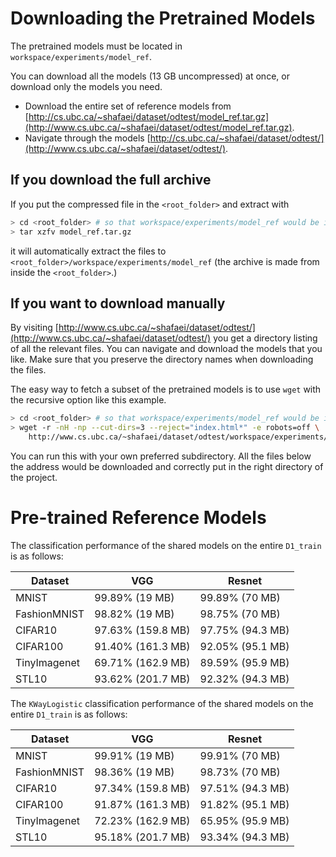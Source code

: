 # Downloading the Pretrained Models

The pretrained models must be located in `workspace/experiments/model_ref`.

You can download all the models (13 GB uncompressed) at once, or download only the models you need.

- Download the entire set of reference models from [http://cs.ubc.ca/~shafaei/dataset/odtest/model_ref.tar.gz](http://www.cs.ubc.ca/~shafaei/dataset/odtest/model_ref.tar.gz).
- Navigate through the models [http://cs.ubc.ca/~shafaei/dataset/odtest/](http://www.cs.ubc.ca/~shafaei/dataset/odtest/).

## If you download the full archive
If you put the compressed file in the `<root_folder>` and extract with

```bash
> cd <root_folder> # so that workspace/experiments/model_ref would be immediately visible.
> tar xzfv model_ref.tar.gz
```

it will automatically extract the files to `<root_folder>/workspace/experiments/model_ref` (the archive is made from inside the `<root_folder>`.)

## If you want to download manually
By visiting [http://www.cs.ubc.ca/~shafaei/dataset/odtest/](http://www.cs.ubc.ca/~shafaei/dataset/odtest/) you get a directory listing of all the relevant files. You can navigate and download the models that you like. Make sure that you preserve the directory names when downloading the files.

The easy way to fetch a subset of the pretrained models is to use `wget` with the recursive option like this example.
```bash
> cd <root_folder> # so that workspace/experiments/model_ref would be immediately visible.
> wget -r -nH -np --cut-dirs=3 --reject="index.html*" -e robots=off \
    http://www.cs.ubc.ca/~shafaei/dataset/odtest/workspace/experiments/model_ref/MNIST_VGG.HClass/
```
You can run this with your own preferred subdirectory. All the files below the address would be downloaded and correctly put in the right directory of the project.

# Pre-trained Reference Models

The classification performance of the shared models on the entire `D1_train` is as follows:

|Dataset        | VGG               |  Resnet           |
|--------       |-----              |--------           |
| MNIST         | 99.89% (19 MB)    | 99.89% (70 MB)    |
| FashionMNIST  | 98.82% (19 MB)    | 98.75% (70 MB)    |
| CIFAR10       | 97.63% (159.8 MB) | 97.75% (94.3 MB)  |
| CIFAR100      | 91.40% (161.3 MB) | 92.05% (95.1 MB)  |
| TinyImagenet  | 69.71% (162.9 MB) | 89.59% (95.9 MB)  |
| STL10         | 93.62% (201.7 MB) | 92.32% (94.3 MB)  |

The `KWayLogistic` classification performance of the shared models on the entire `D1_train` is as follows:

|Dataset        | VGG               |  Resnet           |
|--------       |-----              |--------           |
| MNIST         | 99.91% (19 MB)    | 99.91% (70 MB)    |
| FashionMNIST  | 98.36% (19 MB)    | 98.73% (70 MB)    |
| CIFAR10       | 97.34% (159.8 MB) | 97.51% (94.3 MB)  |
| CIFAR100      | 91.87% (161.3 MB) | 91.82% (95.1 MB)  |
| TinyImagenet  | 72.23% (162.9 MB) | 65.95% (95.9 MB)  |
| STL10         | 95.18% (201.7 MB) | 93.34% (94.3 MB)  |

